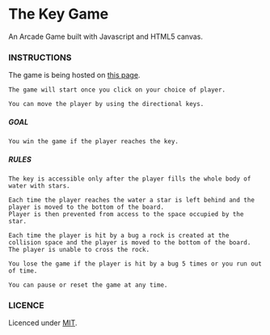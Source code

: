 # The Key Game

An Arcade Game built with Javascript and HTML5 canvas.

### INSTRUCTIONS

The game is being hosted on [this page](http://sunnyanna.github.io/the_key_game/).
```
The game will start once you click on your choice of player.

You can move the player by using the directional keys.
```
##### GOAL
```
You win the game if the player reaches the key.
```
##### RULES
```
The key is accessible only after the player fills the whole body of water with stars.

Each time the player reaches the water a star is left behind and the player is moved to the bottom of the board.
Player is then prevented from access to the space occupied by the star.

Each time the player is hit by a bug a rock is created at the collision space and the player is moved to the bottom of the board.
The player is unable to cross the rock.

You lose the game if the player is hit by a bug 5 times or you run out of time.

You can pause or reset the game at any time.
```
### LICENCE
Licenced under [MIT](https://opensource.org/licenses/MIT).
